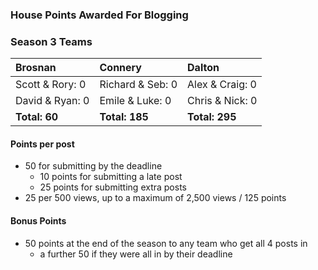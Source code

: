 ### House Points Awarded For Blogging

### Season 3 Teams

| Brosnan         | Connery          | Dalton          |
| :-------------- | :--------------- | :-------------- |
| Scott & Rory: 0 | Richard & Seb: 0 | Alex & Craig: 0 |
| David & Ryan: 0 | Emile & Luke: 0  | Chris & Nick: 0 |
| **Total: 60**   | **Total: 185**   | **Total: 295**  |

#### Points per post
  - 50 for submitting by the deadline
    - 10 points for submitting a late post
    - 25 points for submitting extra posts
  - 25 per 500 views, up to a maximum of 2,500 views / 125 points

#### Bonus Points
  - 50 points at the end of the season to any team who get all 4 posts in
    - a further 50 if they were all in by their deadline
